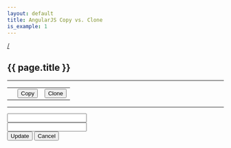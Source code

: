 ```yaml
---
layout: default
title: AngularJS Copy vs. Clone
is_example: 1
---
```

<script src="{{ site.baseurl }}examples/js/angular-copy.js"></script>

<a href="http://github.com/robrothedev/angularjs-copy-vs-clone/" class="icons-git-code pull-right">
    <i class="fa fa-angle-left"></i>/<i class="fa fa-git"></i><i class="fa fa-angle-right"></i>
</a>
<h2>{{ page.title }}</h2>
<hr>
<div ng-app="app" ng-controller="PeopleCtrl as ctrl" class="container">
    <table class="table">
        <tr ng-repeat="p in ctrl.people">
            <td><span ng-bind="p.first"></span> <span ng-bind="p.last"></span></td>
            <td width="10">
                <button ng-click="ctrl.copy(p)" class="btn btn-link">Copy</button>
            </td>
            <td width="10">
                <button ng-click="ctrl.clone(p)" class="btn btn-link">Clone</button>
            </td>
        </tr>
    </table>
    <hr>
    <form ng-submit="ctrl.update()" class="form-inline">
    	<div class="form-group">
        	<input type="text" ng-model="ctrl.edit_person.first" class="form-control">
        </div>
        <div class="form-group">
        	<input type="text" ng-model="ctrl.edit_person.last" class="form-control">
        </div>
        <div class="form-group">
        	<button type="submit" class="btn btn-primary">Update</button>
        	<button type="button" class="btn btn-link" ng-click="ctrl.cancel()">Cancel</button>
        </div>
    </form>
</div>
